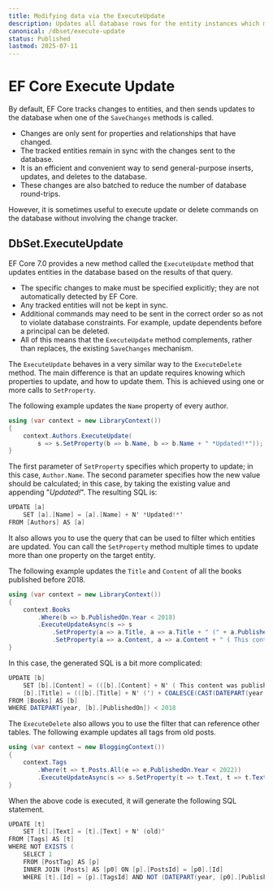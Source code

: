 ```yaml
---
title: Modifying data via the ExecuteUpdate
description: Updates all database rows for the entity instances which match the LINQ query from the database. 
canonical: /dbset/execute-update
status: Published
lastmod: 2025-07-11
---
```


# EF Core Execute Update

By default, EF Core tracks changes to entities, and then sends updates to the database when one of the `SaveChanges` methods is called. 

 - Changes are only sent for properties and relationships that have changed. 
 - The tracked entities remain in sync with the changes sent to the database. 
 - It is an efficient and convenient way to send general-purpose inserts, updates, and deletes to the database. 
 - These changes are also batched to reduce the number of database round-trips.

However, it is sometimes useful to execute update or delete commands on the database without involving the change tracker. 

## DbSet.ExecuteUpdate

EF Core 7.0 provides a new method called the `ExecuteUpdate` method that updates entities in the database based on the results of that query. 

 - The specific changes to make must be specified explicitly; they are not automatically detected by EF Core.
 - Any tracked entities will not be kept in sync.
 - Additional commands may need to be sent in the correct order so as not to violate database constraints. For example, update dependents before a principal can be deleted.
 - All of this means that the `ExecuteUpdate` method complements, rather than replaces, the existing `SaveChanges` mechanism.

The `ExecuteUpdate` behaves in a very similar way to the `ExecuteDelete` method. The main difference is that an update requires knowing which properties to update, and how to update them. This is achieved using one or more calls to `SetProperty`. 

The following example updates the `Name` property of every author.

```csharp
using (var context = new LibraryContext())
{
    context.Authors.ExecuteUpdate(
        s => s.SetProperty(b => b.Name, b => b.Name + " *Updated!*"));
}
```

The first parameter of `SetProperty` specifies which property to update; in this case, `Author.Name`. The second parameter specifies how the new value should be calculated; in this case, by taking the existing value and appending "*Updated!*". The resulting SQL is:

```csharp
UPDATE [a]
    SET [a].[Name] = [a].[Name] + N' *Updated!*'
FROM [Authors] AS [a]
```

It also allows you to use the query that can be used to filter which entities are updated. You can call the `SetProperty` method multiple times to update more than one property on the target entity. 

The following example updates the `Title` and `Content` of all the books published before 2018.

```csharp
using (var context = new LibraryContext())
{
    context.Books
        .Where(b => b.PublishedOn.Year < 2018)
        .ExecuteUpdateAsync(s => s
            .SetProperty(a => a.Title, a => a.Title + " (" + a.PublishedOn.Year + ")")
            .SetProperty(a => a.Content, a => a.Content + " ( This content was published in " + b.PublishedOn.Year + ")"));
}
```

In this case, the generated SQL is a bit more complicated:

```csharp
UPDATE [b]
    SET [b].[Content] = (([b].[Content] + N' ( This content was published in ') + COALESCE(CAST(DATEPART(year, [b].[PublishedOn]) AS nvarchar(max)), N'')) + N')',
    [b].[Title] = (([b].[Title] + N' (') + COALESCE(CAST(DATEPART(year, [b].[PublishedOn]) AS nvarchar(max)), N'')) + N')'
FROM [Books] AS [b]
WHERE DATEPART(year, [b].[PublishedOn]) < 2018
```

The `ExecuteDelete` also allows you to use the filter that can reference other tables. The following example updates all tags from old posts.

```csharp
using (var context = new BloggingContext())
{
    context.Tags
        .Where(t => t.Posts.All(e => e.PublishedOn.Year < 2022))
        .ExecuteUpdateAsync(s => s.SetProperty(t => t.Text, t => t.Text + " (old)"));
}
```

When the above code is executed, it will generate the following SQL statement. 

```csharp
UPDATE [t]
    SET [t].[Text] = [t].[Text] + N' (old)'
FROM [Tags] AS [t]
WHERE NOT EXISTS (
    SELECT 1
    FROM [PostTag] AS [p]
    INNER JOIN [Posts] AS [p0] ON [p].[PostsId] = [p0].[Id]
    WHERE [t].[Id] = [p].[TagsId] AND NOT (DATEPART(year, [p0].[PublishedOn]) < 2022))
```
